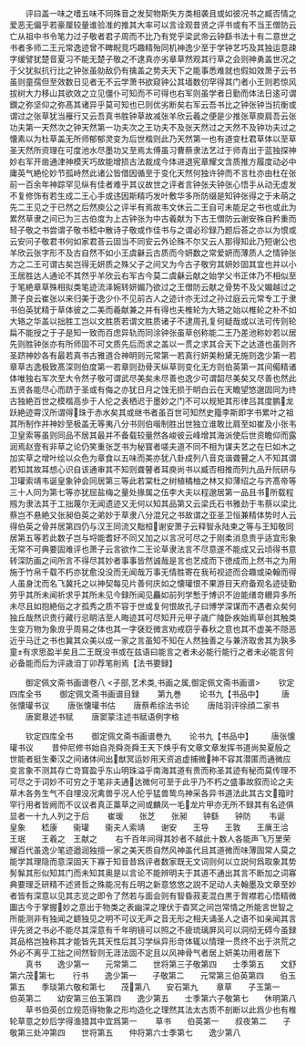 <!-- { "loadSidebar": true } -->
　　评曰盖一味之嗜五味不同殊音之发契物斯失方类相袭且或如彼况书之臧否情之爱恶无偏乎若豪厘较量谁验准的推其大率可以言诠观昔贤之评书或有不当王僧防云亡从祖中书令笔力过子敬者君子周而不比乃有党乎梁武帝云钟繇书法十有二意世之书者多师二王元常逸迹曾不睥睨竞巧趣精殆同机神逸少至于学钟艺巧及其独运意疎字缓譬犹楚音夏习不能无楚子敬之不逮真亦劣章草然观其行草之会则神勇盖世况之于父犹拟抗行比之钟张虽勍敌仍有擒盖之势夫天下之能事悉难就也假如效萧子云书虽则童孺但至效数日见者无不云学萧书欲窥钟公其墙数仞罕得其门者小王则若惊风拔树大力移山其欲效之立见僵仆可知而不可得也右军则虽学者日勤而体法日逺可谓鑚之弥坚仰之弥髙其诸异乎莫可知也已则优劣断矣右军云吾书比之钟张钟当抗衡或谓过之张草犹当雁行又云吾真书胜钟草故减张羊欣云羲之便是少推张草庾肩吾云张功夫第一天然次之钟天然第一功夫次之王功夫不及张天然过之天然不及钟功夫过之懐素以为杜草盖无所师郁郁灵变为后世楷则此乃天然第一也有道变杜君草体以至草圣天然所资理在可度池水尽墨功又至焉太傅虽习曹蔡隶法艺过于师青出于蓝独探神妙右军开凿通津神模天巧故能增损古法裁成今体进退宪章耀文含质推方履度动必中庸英气絶伦妙节孤峙然此诸公皆借因循至于变化天然何独许钟而不言杜亦由杜在张前一百余年神踪罕见纵有佳者难乎其议故世之评者言钟张夫钟张心悟手从动无虚发不复修饰有若生成二王心手或违因斯精巧发叶敷华多所防缀是知钟张得之于未萌之先二王见之于已然之后然庾公之评半有焉故韦文休云二王自可未能足之书也或此为累然草隶之间已为三古伯度为上古钟张为中古羲献为下古王僧防云谢安殊自矜重而轻子敬之书尝谓子敬书嵇中散诗子敬或作佳书与之谓必珍録乃题后荅之亦以为恨或云安问子敬君书何如家君荅云固当不同安云外论殊不尔又云人那得知此乃短谢公也羊欣云张字形不及古自然不如小王虞龢云古质而今妍数之常爱妍而薄质人之情钟张方之二王可谓古矣岂得无妍质之殊父子之间又为今古子敬穷其妍妙固其宜也并以小王居胜达人通论不其然乎羊欣云右军古今莫二虞龢云献之始学父书正体乃不相似至于笔絶章草殊相拟类笔迹流泽婉转妍媚乃欲过之王僧防云献之骨势不及父媚越过之萧子良云崔张以来归美于逸少仆不见前古人之迹计亦无过之孙过庭云元常专工于隶书伯英犹精于草体彼之二美而羲献兼之并有得也夫椎轮为大辂之始以椎轮之朴不如大辂之华盖以拙胜工岂以文胜质若谓文胜质诸子不逮周孔复何疑哉或以法可传则轮扁不能授之于子是知一致而百虑异轨而同涂钟张虽草创称能二王乃差池称妙若以居先则胜钟张亦有所师固不可文质先后而求之盖以一贯之求其合天下之达道也虽则齐圣跻神妙各有最若真书古雅道合神眀则元常第一若真行妍美粉黛无施则逸少第一若章草古逸极致髙深则伯度第一若章则劲骨天纵草则变化无方则伯英第一其间僃精诸体唯独右军次至大令然子敬可谓武尽美矣未尽善也逸少可谓韶尽美矣又尽善也然此五贤各能尽心而跻于圣或有侮之亦犹日月之蚀无损于眀白云在天瞻望悠邈固同为终古独絶百世之模楷高歩于人伦之表栖迟于墨妙之门不可以规矩其形律吕其度鹏龙跃絶迹霄汉所谓得珠于赤水矣其或继书者虽百世可知然史籀李斯即字书累叶之祖其所制作并神妙至极盖无等夷八分书则伯喈制胜出世独立谁敢比肩至如崔及小张韦卫皇索等虽则同品不居其最并不备载较量然各峻彼云峰增其海派使后世资瞻仰而露润焉赵壹有非草之论仍笑重张芝书为秘寳者嗟夫道不同不相为谋夫艺之在巳如木之加实草之增叶绘以众色为章食以五味而美亦犹八卦成列八音克谐聋瞽之人不知其谓若知其故耳想心识自该通审其不知则聋瞽者耳庾尚书以臧否相推而列九品升阮研与卫瓘索靖韦诞皇象钟会同居第三等此若棠杜之树植橘柚之林又抑薄绍之与齐髙帝等三十人同为第七等亦犹屈盐梅之量处掾属之伍李大夫以程邈居第一品且书所载程剏为隶法其于工拙蔑尔无闻遗迹又无何以知其品第又云梁氏石书雅劲于韦蔡以梁比蔡岂不悬絶又张昶伯英之弟妙于草隶八分混兄之书故谓之亚圣卫恒兼精体势时人云得伯英之骨并居第四仍与汉王同流又黜桓谢安萧子云释智永陆柬之等与王知敬同居第五等若此数子岂与埒能耆好不同又加之以言况可尽之于刚柔消息贵乎适宜形象无常不可典要固难评也萧子云言欲作二王论草隶法言不尽意遂不能成又云顷得书意转深防画之间所言不得尽其妙者事事皆然诚哉是言也艺成而下徳成而上然书之为用施于竹帛千载不朽亦犹愈没没而无闻哉万事无情胜寄在我茍视迹而合趣或染翰而得人虽身沈而名飞冀托之以神契每见片善何庆如之懐瓘恨不果游目天府备观名迹徒勤劳乎其所未闻祈求乎其所未见今録所闻见麤如前列学慙于博识不迨能缮竒纉异多所未尽且如抱絶俗之才孤秀之质不容于世或复何恨故孔子曰博学深谋而不遇者众矣何独丘哉然识贵行藏行忌眀洁至人晦迹其可尽知开元甲子歳广陵卧疾始焉草创其触类生变万物为象庻乎周易之体也其一字褎贬微言劝戒窃乎春秋之意也其不虚美不隠恶近乎马迁之书也冀其众美以成一家之言虽知不知在人然独善之与兼济取舍其为孰多童有求思盈半矣且二王既没书或在兹语曰能言之者未必能行能行之者未必能言何必备能而后为评歳洎丁卯荐笔削焉【法书要録】












　　御定佩文斋书画谱卷八
<子部,艺术类,书画之属,御定佩文斋书画谱>
　　钦定四库全书
　　御定佩文斋书画谱目録
　　第九巻
　　论书九【书品中】
　　唐张懐瓘书议
　　唐张懐瓘书估
　　唐蔡希综法书论
　　唐陆羽评徐顔二家书
　　唐窦臮述书赋
　　唐窦蒙注述书赋语例字格






　　钦定四库全书
　　御定佩文斋书画谱巻九
　　论书九【书品中】
　　唐张懐瓘书议
　　昔仲尼修书始自尧舜尧舜王天下焕乎有文章文章发挥书道尚矣夏殷之世能者挺生秦汉之间诸体间出猷冥运妙用天资追虚捕微神不容其潜匿而通微应变言象不测其存亡竒寳盈乎东山明珠溢乎南海其道有贵而称圣其迹有秘而莫传理不可尽之于词妙不可穷之于笔非夫通达微何可至于此乎乃不朽之盛事故叙而论之夫草木各务生气不自埋没况禽兽乎况人伦乎猛兽鸷鸟神采各异书道法此其古文籀时罕行用者皆阙而不议议者真正藁草之间或麟凤一毛龙片甲亦无所不録其有名迹俱显者一十九人列之于后
　　崔瑗　　张芝　　张昶　　钟繇　　钟防
　　韦诞　　皇象　　嵇康　　衞瓘　　衞夫人索靖　　谢安　　王导　　王敦　　王廙王洽　　王珉　　王羲之　王献之
　　右千百年间得其妙者不越此十数人各能声飞万里荣耀百代虽逸少笔迹遒润独擅一家之美天质自然风神盖代且其道微而味薄固常人莫之能学其理隐而意深固天下寡于知音昔爲评者数家既无文词则何以立説何爲取象其势髣髴其形似知其门而未知其奥是以言论不能辨明夫于其道不通出其言不断加之词寡典要理乏研精不述贤哲之殊能况有丘明之新意悠悠之説不足动人夫翰墨及文章至妙者皆有深意以见其志览之即令了然若与面会则有智昏菽麦混白黒于胷襟若心悟精微圗古今于掌握妙之意出于物类之表幽深之理伏于杳冥之间岂常情之所能言世智之所能测非有独闻之聼独见之明不可议无声之音无形之相夫诵圣人之语不如亲闻其言评先贤之书必不能尽其深意有千年明镜可以照之不疲琉璃屏风可以洞彻无碍今虽録其品格岂独称其才能皆先其天性后其习学纵异形竒体辄以情理一贯终不出于洪荒之外必不离乎工拙之间然智则无涯法固不定且以风神骨气者居上妍美功用者居下
　　真书　　逸少第一　　元常第二　　世将第三子敬第四　　士季第五　　文舒第六茂第七
　　行书　　逸少第一　　子敬第二　　元常第三伯英第四　　伯玉第五　　季琰第六敬和第七　　茂第八　　安石第九
　　章草　　子玉第一　　伯英第二　　幼安第三伯玉第四　　逸少第五　　士季第六子敬第七　　休明第八
　　草书伯英创立规范得物象之形均造化之理然其法太古质不剖断以此爲少也有椎轮草意之妙后学得渔猎其中宜爲第一
　　草书　　伯英第一　　叔夜第二　　子敬第三处冲第四　　世将第五　　仲将第六士季第七　　逸少第八
